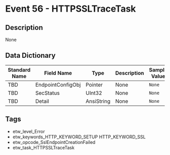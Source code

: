 # Event 56 - HTTPSSLTraceTask

## Description
None

## Data Dictionary
|Standard Name|Field Name|Type|Description|Sample Value|
|---|---|---|---|---|
|TBD|EndpointConfigObj|Pointer|None|`None`|
|TBD|SecStatus|UInt32|None|`None`|
|TBD|Detail|AnsiString|None|`None`|

## Tags
* etw_level_Error
* etw_keywords_HTTP_KEYWORD_SETUP HTTP_KEYWORD_SSL
* etw_opcode_SslEndpointCreationFailed
* etw_task_HTTPSSLTraceTask